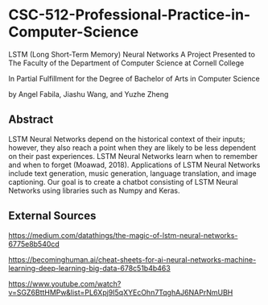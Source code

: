 # CSC-512-Professional-Practice-in-Computer-Science

LSTM (Long Short-Term Memory) Neural Networks
A Project Presented to The Faculty of the Department of Computer Science at Cornell College

In Partial Fulfillment for the Degree of Bachelor of Arts in Computer Science 

by Angel Fabila, Jiashu Wang, and Yuzhe Zheng

## Abstract
LSTM Neural Networks depend on the historical context of their inputs; however, they also reach a point when they are likely to be less dependent on their past experiences. LSTM Neural Networks learn when to remember and when to forget (Moawad, 2018). 
Applications of LSTM Neural Networks include text generation, music generation, language translation, and image captioning. Our goal is to create a chatbot consisting of LSTM Neural Networks using libraries such as Numpy and Keras.  


## External Sources

https://medium.com/datathings/the-magic-of-lstm-neural-networks-6775e8b540cd

https://becominghuman.ai/cheat-sheets-for-ai-neural-networks-machine-learning-deep-learning-big-data-678c51b4b463

https://www.youtube.com/watch?v=SGZ6BttHMPw&list=PL6Xpj9I5qXYEcOhn7TqghAJ6NAPrNmUBH
